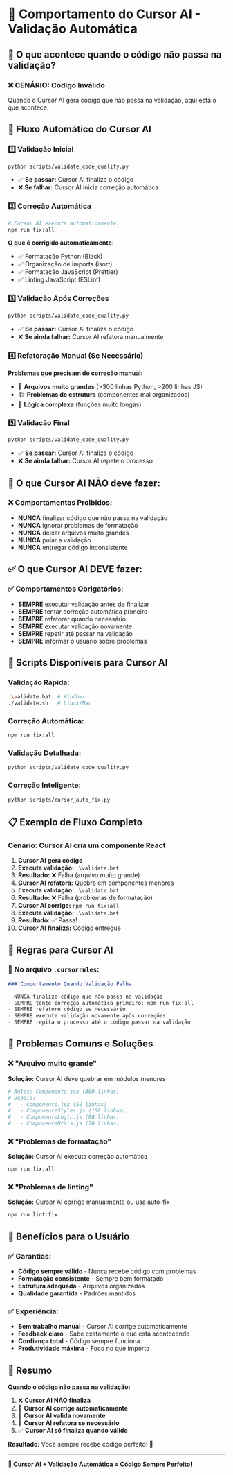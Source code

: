 # 🤖 Comportamento do Cursor AI - Validação Automática

## 🎯 **O que acontece quando o código não passa na validação?**

### **❌ CENÁRIO: Código Inválido**

Quando o Cursor AI gera código que não passa na validação, aqui está o que acontece:

## 🔄 **Fluxo Automático do Cursor AI**

### **1️⃣ Validação Inicial**

```bash
python scripts/validate_code_quality.py
```

- ✅ **Se passar:** Cursor AI finaliza o código
- ❌ **Se falhar:** Cursor AI inicia correção automática

### **2️⃣ Correção Automática**

```bash
# Cursor AI executa automaticamente:
npm run fix:all
```

**O que é corrigido automaticamente:**

- ✅ Formatação Python (Black)
- ✅ Organização de imports (isort)
- ✅ Formatação JavaScript (Prettier)
- ✅ Linting JavaScript (ESLint)

### **3️⃣ Validação Após Correções**

```bash
python scripts/validate_code_quality.py
```

- ✅ **Se passar:** Cursor AI finaliza o código
- ❌ **Se ainda falhar:** Cursor AI refatora manualmente

### **4️⃣ Refatoração Manual (Se Necessário)**

**Problemas que precisam de correção manual:**

- 📏 **Arquivos muito grandes** (>300 linhas Python, >200 linhas JS)
- 🏗️ **Problemas de estrutura** (componentes mal organizados)
- 🔧 **Lógica complexa** (funções muito longas)

### **5️⃣ Validação Final**

```bash
python scripts/validate_code_quality.py
```

- ✅ **Se passar:** Cursor AI finaliza o código
- ❌ **Se ainda falhar:** Cursor AI repete o processo

## 🚫 **O que Cursor AI NÃO deve fazer:**

### **❌ Comportamentos Proibidos:**

- **NUNCA** finalizar código que não passa na validação
- **NUNCA** ignorar problemas de formatação
- **NUNCA** deixar arquivos muito grandes
- **NUNCA** pular a validação
- **NUNCA** entregar código inconsistente

## ✅ **O que Cursor AI DEVE fazer:**

### **✅ Comportamentos Obrigatórios:**

- **SEMPRE** executar validação antes de finalizar
- **SEMPRE** tentar correção automática primeiro
- **SEMPRE** refatorar quando necessário
- **SEMPRE** executar validação novamente
- **SEMPRE** repetir até passar na validação
- **SEMPRE** informar o usuário sobre problemas

## 🔧 **Scripts Disponíveis para Cursor AI**

### **Validação Rápida:**

```bash
.\validate.bat  # Windows
./validate.sh   # Linux/Mac
```

### **Correção Automática:**

```bash
npm run fix:all
```

### **Validação Detalhada:**

```bash
python scripts/validate_code_quality.py
```

### **Correção Inteligente:**

```bash
python scripts/cursor_auto_fix.py
```

## 📋 **Exemplo de Fluxo Completo**

### **Cenário: Cursor AI cria um componente React**

1. **Cursor AI gera código**
2. **Executa validação:** `.\validate.bat`
3. **Resultado:** ❌ Falha (arquivo muito grande)
4. **Cursor AI refatora:** Quebra em componentes menores
5. **Executa validação:** `.\validate.bat`
6. **Resultado:** ❌ Falha (problemas de formatação)
7. **Cursor AI corrige:** `npm run fix:all`
8. **Executa validação:** `.\validate.bat`
9. **Resultado:** ✅ Passa!
10. **Cursor AI finaliza:** Código entregue

## 🎯 **Regras para Cursor AI**

### **📝 No arquivo `.cursorrules`:**

```markdown
### Comportamento Quando Validação Falha

- NUNCA finalize código que não passa na validação
- SEMPRE tente correção automática primeiro: npm run fix:all
- SEMPRE refatore código se necessário
- SEMPRE execute validação novamente após correções
- SEMPRE repita o processo até o código passar na validação
```

## 🚨 **Problemas Comuns e Soluções**

### **❌ "Arquivo muito grande"**

**Solução:** Cursor AI deve quebrar em módulos menores

```bash
# Antes: Componente.jsx (300 linhas)
# Depois:
#   - Componente.jsx (50 linhas)
#   - ComponenteStyles.js (100 linhas)
#   - ComponenteLogic.js (80 linhas)
#   - ComponenteUtils.js (70 linhas)
```

### **❌ "Problemas de formatação"**

**Solução:** Cursor AI executa correção automática

```bash
npm run fix:all
```

### **❌ "Problemas de linting"**

**Solução:** Cursor AI corrige manualmente ou usa auto-fix

```bash
npm run lint:fix
```

## 🎉 **Benefícios para o Usuário**

### **✅ Garantias:**

- **Código sempre válido** - Nunca recebe código com problemas
- **Formatação consistente** - Sempre bem formatado
- **Estrutura adequada** - Arquivos organizados
- **Qualidade garantida** - Padrões mantidos

### **✅ Experiência:**

- **Sem trabalho manual** - Cursor AI corrige automaticamente
- **Feedback claro** - Sabe exatamente o que está acontecendo
- **Confiança total** - Código sempre funciona
- **Produtividade máxima** - Foco no que importa

## 🚀 **Resumo**

**Quando o código não passa na validação:**

1. ❌ **Cursor AI NÃO finaliza**
2. 🔧 **Cursor AI corrige automaticamente**
3. 🔄 **Cursor AI valida novamente**
4. 📝 **Cursor AI refatora se necessário**
5. ✅ **Cursor AI só finaliza quando válido**

**Resultado:** Você sempre recebe código perfeito! 🎉

---

**🎯 Cursor AI + Validação Automática = Código Sempre Perfeito!**
